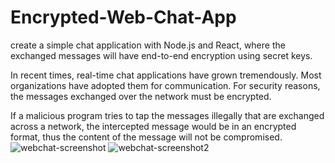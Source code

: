 # Encrypted-Web-Chat-App
 create a simple chat application with Node.js and React, where the exchanged messages will have end-to-end encryption using secret keys.

In recent times, real-time chat applications have grown tremendously. Most organizations have adopted them for communication. For security reasons, the messages exchanged over the network must be encrypted.

If a malicious program tries to tap the messages illegally that are exchanged across a network, the intercepted message would be in an encrypted format, thus the content of the message will not be compromised.
![webchat-screenshot](https://user-images.githubusercontent.com/60019036/163488288-88eb1e49-7c9c-4d1b-b337-ed963c8e5981.JPG)
![webchat-screenshot2](https://user-images.githubusercontent.com/60019036/163488309-1d8b3228-b383-468d-85a6-71ce3f333931.JPG)
